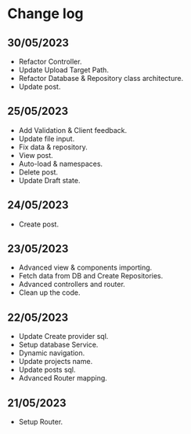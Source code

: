 # Change log

## 30/05/2023
- Refactor Controller.
- Update Upload Target Path.
- Refactor Database & Repository class architecture.
- Update post.

## 25/05/2023
- Add Validation & Client feedback.
- Update file input.
- Fix data & repository.
- View post.
- Auto-load & namespaces.
- Delete post.
- Update Draft state.


## 24/05/2023
- Create post.

## 23/05/2023
- Advanced view & components importing.
- Fetch data from DB and Create Repositories. 
- Advanced controllers and router.
- Clean up the code.

## 22/05/2023
- Update Create provider sql.
- Setup database Service.
- Dynamic navigation.
- Update projects name.
- Update posts sql.
- Advanced Router mapping.

## 21/05/2023
- Setup Router.